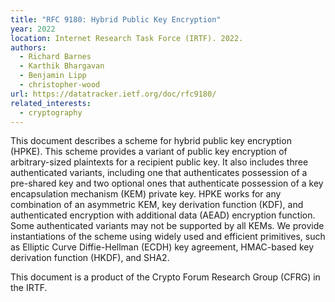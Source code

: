 ```yaml
---
title: "RFC 9180: Hybrid Public Key Encryption"
year: 2022
location: Internet Research Task Force (IRTF). 2022.
authors:
  - Richard Barnes
  - Karthik Bhargavan
  - Benjamin Lipp
  - christopher-wood
url: https://datatracker.ietf.org/doc/rfc9180/
related_interests:
  - cryptography
---
```


This document describes a scheme for hybrid public key encryption (HPKE). This scheme provides a variant of public key encryption of arbitrary-sized plaintexts for a recipient public key. It also includes three authenticated variants, including one that authenticates possession of a pre-shared key and two optional ones that authenticate possession of a key encapsulation mechanism (KEM) private key. HPKE works for any combination of an asymmetric KEM, key derivation function (KDF), and authenticated encryption with additional data (AEAD) encryption function. Some authenticated variants may not be supported by all KEMs. We provide instantiations of the scheme using widely used and efficient primitives, such as Elliptic Curve Diffie-Hellman (ECDH) key agreement, HMAC-based key derivation function (HKDF), and SHA2.

This document is a product of the Crypto Forum Research Group (CFRG) in the IRTF.
